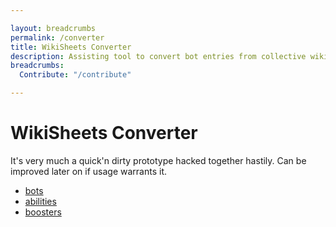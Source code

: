 ```yaml
---

layout: breadcrumbs
permalink: /converter
title: WikiSheets Converter
description: Assisting tool to convert bot entries from collective wiki sheets to wiki pages
breadcrumbs:
  Contribute: "/contribute"

---
```


# WikiSheets Converter

It's very much a quick'n dirty prototype hacked together hastily. Can be improved later on if usage warrants it.

- [bots](/converter-bots)
- [abilities](/converter-abilities)
- [boosters](/converter-boosters)

